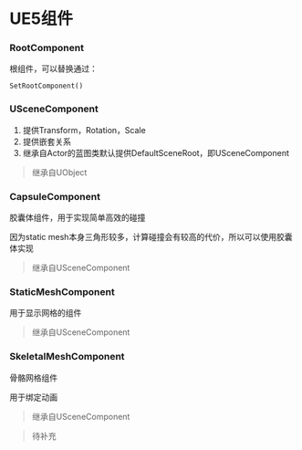 # UE5组件

### RootComponent

根组件，可以替换通过：
```
SetRootComponent()
```

### USceneComponent

1. 提供Transform，Rotation，Scale
2. 提供嵌套关系
3. 继承自Actor的蓝图类默认提供DefaultSceneRoot，即USceneComponent

> 继承自UObject

### CapsuleComponent

胶囊体组件，用于实现简单高效的碰撞

因为static mesh本身三角形较多，计算碰撞会有较高的代价，所以可以使用胶囊体实现

> 继承自USceneComponent

### StaticMeshComponent

用于显示网格的组件

> 继承自USceneComponent

### SkeletalMeshComponent

骨骼网格组件

用于绑定动画
> 继承自USceneComponent

> 待补充


